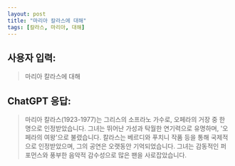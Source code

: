 ```yaml
---
layout: post
title: "마리아 칼라스에 대해"
tags: [칼라스, 마리아, 대해]
---
```


## 사용자 입력:
> 마리아 칼라스에 대해

## ChatGPT 응답:
> 마리아 칼라스(1923-1977)는 그리스의 소프라노 가수로, 오페라의 거장 중 한 명으로 인정받았습니다. 그녀는 뛰어난 가성과 탁월한 연기력으로 유명하며, '오페라의 여왕'으로 불렸습니다. 칼라스는 베르디와 푸치니 작품 등을 통해 국제적으로 인정받았으며, 그의 공연은 오랫동안 기억되었습니다. 그녀는 감동적인 퍼포먼스와 풍부한 음악적 감수성으로 많은 팬을 사로잡았습니다.

